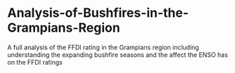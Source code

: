 # Analysis-of-Bushfires-in-the-Grampians-Region
A full analysis of the FFDI rating in the Grampians region including understanding the expanding bushfire seasons and the affect the ENSO has on the FFDI ratings

